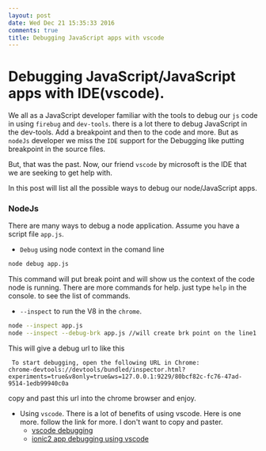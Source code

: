 ```yaml
---
layout: post
date: Wed Dec 21 15:35:33 2016
comments: true
title: Debugging JavaScript apps with vscode
---
```

# Debugging JavaScript/JavaScript apps with IDE(vscode).
We all as a JavaScript developer familiar with the tools to debug 
our `js` code in using `firebug` and `dev-tools`. there is a lot there 
to debug JavaScript in the dev-tools. Add a breakpoint and then 
to the code and more. But as `nodeJs` developer we miss the `IDE` support 
for the Debugging like putting breakpoint in the source files.

But, that was the past. Now, our friend `vscode` by microsoft  is the IDE
that we are seeking to get help with. 

In this post will list all the possible ways to debug our node/JavaScript apps.

### NodeJs
There are many ways to debug a node application.
Assume you have a script file `app.js`.

- `Debug` using node context in the comand line

```sh
node debug app.js
```
This command will put break point and will show us the context 
of the code node is running. There are more commands for help.
just type `help` in the console. to see the list of commands.

- `--inspect` to run the V8 in the `chrome`.
```sh
node --inspect app.js
node --inspect --debug-brk app.js //will create brk point on the line1.
```
This will give a debug url to  like this 

```
 To start debugging, open the following URL in Chrome:
chrome-devtools://devtools/bundled/inspector.html?experiments=true&v8only=true&ws=127.0.0.1:9229/80bcf82c-fc76-47ad-9514-1edb99940c0a
```
copy and past this url into the chrome browser and enjoy.

- Using `vscode`.
There is a lot of benefits of using vscode. Here is one more.
follow the link for more. I don't want to copy and paster.
  - [vscode debugging](https://code.visualstudio.com/Docs/editor/debugging)
  - [ionic2 app debugging using vscode](http://www.damirscorner.com/blog/posts/20161122-DebuggingIonic2AppsInChromeFromVisualStudioCode.html)





